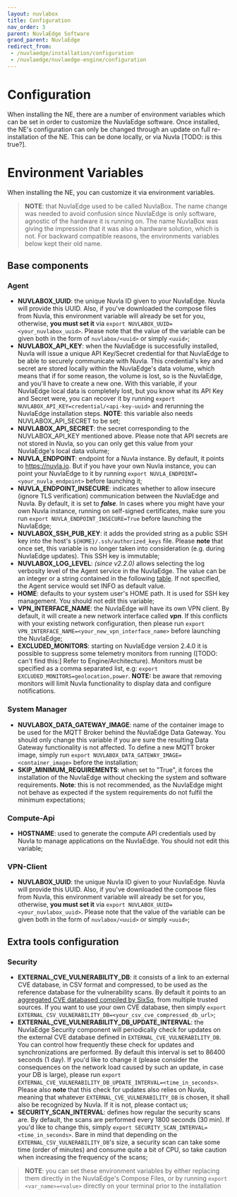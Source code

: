 ```yaml
---
layout: nuvlabox
title: Configuration
nav_order: 3
parent: NuvlaEdge Software
grand_parent: NuvlaEdge
redirect_from:
 - /nuvlaedge/installation/configuration
 - /nuvlaedge/nuvlaedge-engine/configuration
---
```


Configuration
========

When installing the NE, there are a number of environment variables which can be set in order to customize the NuvlaEdge software. 
Once installed, the NE's configuration can only be changed through an update on full re-installation of the NE. This can be done locally, or via Nuvla [TODO: is this true?].


# Environment Variables

When installing the NE, you can customize it via environment variables. 

> **NOTE**: that NuvlaEdge used to be called NuvlaBox. The name change was needed to avoid confusion since NuvlaEdge is only software, agnostic of the hardware it is running on. The name NuvlaBox was giving the impression that it was also a hardware solution, which is not. For backward compatible reasons, the environments variables below kept their old name.

## Base components

### Agent
- **NUVLABOX_UUID**: the unique Nuvla ID given to your NuvlaEdge. Nuvla will provide this UUID. Also, if you've downloaded the compose files from Nuvla, this environment variable will already be set for you, otherwise, **you must set it** via `export NUVLABOX_UUID=<your_nuvlabox_uuid>`. Please note that the value of the variable can be given both in the form of `nuvlabox/<uuid>` or simply `<uuid>`;
- **NUVLABOX_API_KEY**: when the NuvlaEdge is successfully installed, Nuvla will issue a unique API Key/Secret credential for that NuvlaEdge to be able to securely communicate with Nuvla. This credential's key and secret are stored locally within the NuvlaEdge's data volume, which means that if for some reason, the volume is lost, so is the NuvlaEdge, and you'll have to create a new one. With this variable, if your NuvlaEdge local data is completely lost, but you know what its API Key and Secret were, you can recover it by running `export NUVLABOX_API_KEY=credential/<api-key-uuid>` and rerunning the NuvlaEdge installation steps. **NOTE**: this variable also needs NUVLABOX_API_SECRET to be set;
- **NUVLABOX_API_SECRET**: the secret corresponding to the NUVLABOX_API_KEY mentioned above. Please note that API secrets are not stored in Nuvla, so you can only get this value from your NuvlaEdge's local data volume;
- **NUVLA_ENDPOINT**: endpoint for a Nuvla instance. By default, it points to https://nuvla.io. But if you have your own Nuvla instance, you can point your NuvlaEdge to it by running `export NUVLA_ENDPOINT=<your_nuvla_endpoint>` before launching it;
- **NUVLA_ENDPOINT_INSECURE**: indicates whether to allow insecure (ignore TLS verification) communication between the NuvlaEdge and Nuvla. By default, it is set to **_false_**. In cases where you might have your own Nuvla instance, running on self-signed certificates, make sure you run `export NUVLA_ENDPOINT_INSECURE=True` before launching the NuvlaEdge;
- **NUVLABOX_SSH_PUB_KEY**: it adds the provided string as a public SSH key into the host's `${HOME}/.ssh/authorized_keys` file. Please **note** that once set, this variable is no longer taken into consideration (e.g. during NuvlaEdge updates). This SSH key is immutable;
- **NUVLABOX_LOG_LEVEL**: *(since v2.2.0)* allows selecting the log verbosity level of the Agent service in the NuvlaEdge. The value can be an integer or a string contained in the following [table](https://docs.python.org/3/library/logging.html#levels). If not specified, the Agent service would set INFO as default value.
- **HOME**: defaults to your system user's HOME path. It is used for SSH key management. You should not edit this variable;
- **VPN_INTERFACE_NAME**: the NuvlaEdge will have its own VPN client. By default, it will create a new network interface called **_vpn_**. If this conflicts with your existing network configuration, then please run `export VPN_INTERFACE_NAME=<your_new_vpn_interface_name>` before launching the NuvlaEdge;
- **EXCLUDED_MONITORS**: starting on NuvlaEdge version 2.4.0 it is possible to suppress some telemetry monitors from running ([TODO: can't find this:] Refer to Engine/Architecture). Monitors must be specified as a comma separated list, e.g: `export EXCLUDED_MONITORS=geolocation,power`. **NOTE:** be aware that removing monitors will limit Nuvla functionality to display data and configure notifications. 

### System Manager
- **NUVLABOX_DATA_GATEWAY_IMAGE**: name of the container image to be used for the MQTT Broker behind the NuvlaEdge Data Gateway. You should only change this variable if you are sure the resulting Data Gateway functionality is not affected. To define a new MQTT broker image, simply run `export NUVLABOX_DATA_GATEWAY_IMAGE=<container_image>` before the installation;
- **SKIP_MINIMUM_REQUIREMENTS**: when set to "True", it forces the installation of the NuvlaEdge without checking the system and software requirements. **Note**: this is not recommended, as the NuvlaEdge might not behave as expected if the system requirements do not fulfil the minimum expectations;

### Compute-Api
- **HOSTNAME**: used to generate the compute API credentials used by Nuvla to manage applications on the NuvlaEdge. You should not edit this variable;

### VPN-Client
- **NUVLABOX_UUID**: the unique Nuvla ID given to your NuvlaEdge. Nuvla will provide this UUID. Also, if you've downloaded the compose files from Nuvla, this environment variable will already be set for you, otherwise, **you must set it** via `export NUVLABOX_UUID=<your_nuvlabox_uuid>`. Please note that the value of the variable can be given both in the form of `nuvlabox/<uuid>` or simply `<uuid>`;


## Extra tools configuration

### Security
- **EXTERNAL_CVE_VULNERABILITY_DB**: it consists of a link to an external CVE database, in CSV format and compressed, to be used as the reference database for the vulnerability scans. By default it points to an [aggregated CVE databased compiled by SixSq](https://github.com/nuvla/vuln-db/blob/main/databases/all.aggregated.csv.gz), from multiple trusted sources. If you want to use your own CVE database, then simply `export EXTERNAL_CSV_VULNERABILITY_DB=<your_csv_cve_compressed_db_url>`;
- **EXTERNAL_CVE_VULNERABILITY_DB_UPDATE_INTERVAL**: the NuvlaEdge Security component will periodically check for updates on the external CVE database defined in `EXTERNAL_CVE_VULNERABILITY_DB`. You can control how frequently these check for updates and synchronizations are performed. By default this interval is set to 86400 seconds (1 day). If you'd like to change it (please consider the consequences on the network load caused by such an update, in case your DB is large), please run `export EXTERNAL_CVE_VULNERABILITY_DB_UPDATE_INTERVAL=<time_in_seconds>`. Please also **note** that this check for updates also relies on Nuvla, meaning that whatever `EXTERNAL_CVE_VULNERABILITY_DB` is chosen, it shall also be recognized by Nuvla. If it is not, please contact us;
- **SECURITY_SCAN_INTERVAL**: defines how regular the security scans are. By default, the scans are performed every 1800 seconds (30 min). If you'd like to change this, simply `export SECURITY_SCAN_INTERVAL=<time_in_seconds>`. Bare in mind that depending on the `EXTERNAL_CSV_VULNERABILITY_DB`'s size, a security scan can take some time (order of minutes) and consume quite a bit of CPU, so take caution when increasing the frequency of the scans;

> **NOTE**: you can set these environment variables by either replacing them directly in the NuvlaEdge's Compose Files, or by running `export <var_name>=<value>` directly on your terminal prior to the installation
